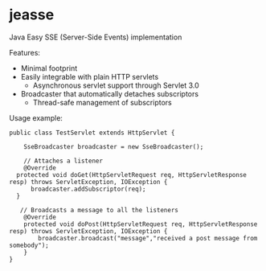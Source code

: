 # jeasse
Java Easy SSE (Server-Side Events) implementation

Features:

* Minimal footprint
* Easily integrable with plain HTTP servlets
	- Asynchronous servlet support through Servlet 3.0
* Broadcaster that automatically detaches subscriptors
	- Thread-safe management of subscriptors


Usage example:

	public class TestServlet extends HttpServlet {
	
		SseBroadcaster broadcaster = new SseBroadcaster();
		
		// Attaches a listener
		@Override
      protected void doGet(HttpServletRequest req, HttpServletResponse resp) throws ServletException, IOException {
          broadcaster.addSubscriptor(req);
      }
	
	   // Broadcasts a message to all the listeners
		@Override
		protected void doPost(HttpServletRequest req, HttpServletResponse resp) throws ServletException, IOException {
			broadcaster.broadcast("message","received a post message from somebody");
		}	   
	}

